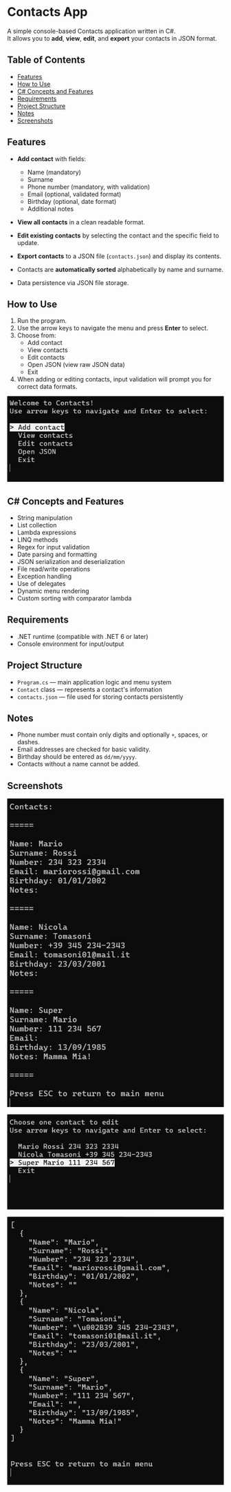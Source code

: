 # Contacts App
A simple console-based Contacts application written in C#.  
It allows you to **add**, **view**, **edit**, and **export** your contacts in JSON format.

## Table of Contents
- [Features](#features)
- [How to Use](#how-to-use)
- [C# Concepts and Features](#c-concepts-and-features)
- [Requirements](#requirements)
- [Project Structure](#project-structure)
- [Notes](#notes)
- [Screenshots](#screenshots)

## Features
- **Add contact** with fields:  
  - Name (mandatory)  
  - Surname  
  - Phone number (mandatory, with validation)  
  - Email (optional, validated format)  
  - Birthday (optional, date format)  
  - Additional notes  

- **View all contacts** in a clean readable format.  
- **Edit existing contacts** by selecting the contact and the specific field to update.  
- **Export contacts** to a JSON file (`contacts.json`) and display its contents.  
- Contacts are **automatically sorted** alphabetically by name and surname.  
- Data persistence via JSON file storage.

## How to Use
1. Run the program.
2. Use the arrow keys to navigate the menu and press **Enter** to select.
3. Choose from:  
   - Add contact  
   - View contacts  
   - Edit contacts  
   - Open JSON (view raw JSON data)  
   - Exit  
4. When adding or editing contacts, input validation will prompt you for correct data formats.

![Contacts App Screenshot](img/screenshot_1.png)

## C# Concepts and Features
- String manipulation  
- List<T> collection  
- Lambda expressions  
- LINQ methods
- Regex for input validation  
- Date parsing and formatting  
- JSON serialization and deserialization  
- File read/write operations  
- Exception handling
- Use of delegates
- Dynamic menu rendering  
- Custom sorting with comparator lambda
  
## Requirements
- .NET runtime (compatible with .NET 6 or later)
- Console environment for input/output

## Project Structure
- `Program.cs` — main application logic and menu system  
- `Contact` class — represents a contact's information  
- `contacts.json` — file used for storing contacts persistently  

## Notes
- Phone number must contain only digits and optionally `+`, spaces, or dashes.  
- Email addresses are checked for basic validity.  
- Birthday should be entered as `dd/mm/yyyy`.  
- Contacts without a name cannot be added.

## Screenshots
![Contacts App Screenshot](img/screenshot_2.png)

![Contacts App Screenshot](img/screenshot_3.png)

![Contacts App Screenshot](img/screenshot_4.png)
